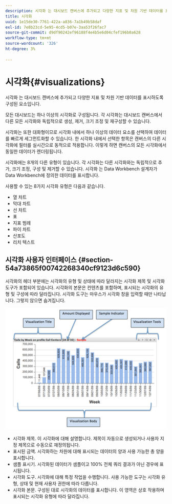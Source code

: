 ```yaml
---
description: 시각화 는 대시보드 캔버스에 추가되고 다양한 지표 및 차원 기반 데이터를 표시하도록 구성된 요소입니다.
title: 시각화
uuid: 1e15de30-7761-422a-a836-7a1b49b58daf
exl-id: 7e8b23cd-5e95-4cd5-b07e-3aa53f26fac7
source-git-commit: d9df90242ef96188f4e4b5e6d04cfef196b0a628
workflow-type: tm+mt
source-wordcount: '326'
ht-degree: 3%

---
```


# 시각화{#visualizations}

시각화 는 대시보드 캔버스에 추가되고 다양한 지표 및 차원 기반 데이터를 표시하도록 구성된 요소입니다.

모든 대시보드는 하나 이상의 시각화로 구성됩니다. 각 시각화는 대시보드 캔버스에서 다른 모든 시각화와 독립적으로 생성, 제거, 크기 조정 및 재구성할 수 있습니다.

시각화는 또한 대화형이므로 시각화 내에서 하나 이상의 데이터 요소를 선택하여 데이터를 빠르게 세그먼트화할 수 있습니다. 한 시각화 내에서 선택한 항목은 캔버스의 다른 시각화에 필터를 실시간으로 동적으로 적용합니다. 이렇게 하면 캔버스의 모든 시각화에서 동일한 데이터가 렌더링됩니다.

시각화에는 8개의 다른 유형이 있습니다. 각 시각화는 다른 시각화와는 독립적으로 추가, 크기 조정, 구성 및 제거할 수 있습니다. 시각화 는 Data Workbench 설계자가 Data Workbench에 정의한 데이터를 표시합니다.

사용할 수 있는 8가지 시각화 유형은 다음과 같습니다.

* 열 차트
* 막대 차트
* 선 차트
* 표
* 지표 범례
* 파이 차트
* 산포도
* 리치 텍스트

## 시각화 사용자 인터페이스 {#section-54a73865f00742268340cf9123d6c590}

시각화의 헤더 부분에는 시각화의 유형 및 상태에 따라 달라지는 시각화 제목 및 시각화 도구가 포함되어 있습니다. 시각화의 본문은 컨텐츠를 포함하며, 표시되는 시각화의 유형 및 구성에 따라 달라집니다. 시각화 도구는 마우스가 시각화 창을 입력할 때만 나타납니다. 그렇지 않으면 숨겨집니다.

![](assets/visualization.png)

* 시각화 제목. 이 시각화에 대해 설명합니다. 제목이 자동으로 생성되거나 사용자 지정 제목으로 수동으로 재정의됩니다.
* 표시된 금액. 시각화하는 차원에 대해 표시되는 데이터의 양과 사용 가능한 총 양을 표시합니다.
* 샘플 표시기. 시각화된 데이터가 샘플이고 100% 전체 쿼리 결과가 아닌 경우에 표시됩니다.
* 시각화 도구. 시각화에 대해 특정 작업을 수행합니다. 사용 가능한 도구는 시각화 유형, 상태 및 현재 사용자 권한에 따라 다릅니다.
* 시각화 본문. 구성된 대로 시각화의 데이터를 표시합니다. 이 영역은 상호 작용하며 표시되는 시각화 유형에 따라 달라집니다.
